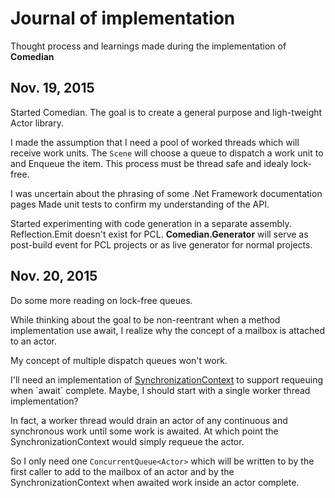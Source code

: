 # Journal of implementation

Thought process and learnings made during the implementation of **Comedian**

## Nov. 19, 2015

Started Comedian. The goal is to create a general purpose and ligh-tweight Actor library.

I made the assumption that I need a pool of worked threads which will receive work units.
The `Scene` will choose a queue to dispatch a work unit to and Enqueue the item.
This process must be thread safe and idealy lock-free.

I was uncertain about the phrasing of some .Net Framework documentation pages
Made unit tests to confirm my understanding of the API.

Started experimenting with code generation in a separate assembly.
Reflection.Emit doesn't exist for PCL.
**Comedian.Generator** will serve as post-build event for PCL projects or as live generator for normal projects.

## Nov. 20, 2015

Do some more reading on lock-free queues.

While thinking about the goal to be non-reentrant when a method implementation use await,
I realize why the concept of a mailbox is attached to an actor.

My concept of multiple dispatch queues won't work.

I'll need an implementation of [SynchronizationContext](https://msdn.microsoft.com/en-us/library/system.threading.synchronizationcontext(v=vs.110).aspx) to support requeuing when `await` complete.
Maybe, I should start with a single worker thread implementation?

In fact, a worker thread would drain an actor of any continuous and synchronous work
until some work is awaited. At which point the SynchronizationContext would simply requeue the actor.

So I only need one `ConcurrentQueue<Actor>` which will be written to by the first caller to add to the mailbox of an actor
and by the SynchronizationContext when awaited work inside an actor complete.

